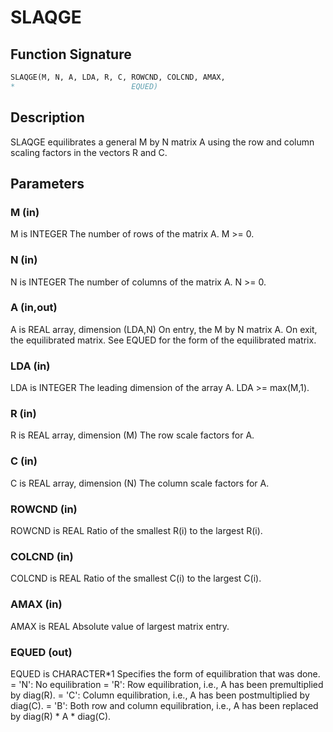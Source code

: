 # SLAQGE

## Function Signature

```fortran
SLAQGE(M, N, A, LDA, R, C, ROWCND, COLCND, AMAX,
*                          EQUED)
```

## Description


 SLAQGE equilibrates a general M by N matrix A using the row and
 column scaling factors in the vectors R and C.

## Parameters

### M (in)

M is INTEGER The number of rows of the matrix A. M >= 0.

### N (in)

N is INTEGER The number of columns of the matrix A. N >= 0.

### A (in,out)

A is REAL array, dimension (LDA,N) On entry, the M by N matrix A. On exit, the equilibrated matrix. See EQUED for the form of the equilibrated matrix.

### LDA (in)

LDA is INTEGER The leading dimension of the array A. LDA >= max(M,1).

### R (in)

R is REAL array, dimension (M) The row scale factors for A.

### C (in)

C is REAL array, dimension (N) The column scale factors for A.

### ROWCND (in)

ROWCND is REAL Ratio of the smallest R(i) to the largest R(i).

### COLCND (in)

COLCND is REAL Ratio of the smallest C(i) to the largest C(i).

### AMAX (in)

AMAX is REAL Absolute value of largest matrix entry.

### EQUED (out)

EQUED is CHARACTER*1 Specifies the form of equilibration that was done. = 'N': No equilibration = 'R': Row equilibration, i.e., A has been premultiplied by diag(R). = 'C': Column equilibration, i.e., A has been postmultiplied by diag(C). = 'B': Both row and column equilibration, i.e., A has been replaced by diag(R) * A * diag(C).

